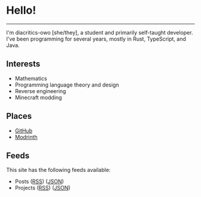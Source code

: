# Hello!

---

I'm diacritics-owo \[she/they], a student and primarily self-taught developer. I've been programming for several years, mostly in Rust, TypeScript, and Java.

## Interests

- Mathematics
- Programming language theory and design
- Reverse engineering
- Minecraft modding

## Places

- [GitHub](https://github.com/diacritics-owo)
- [Modrinth](https://modrinth.com/user/diacritics-owo)

## Feeds

This site has the following feeds available:

- Posts ([RSS](/posts.rss)) ([JSON](/posts.json))
- Projects ([RSS](/projects.rss)) ([JSON](/projects.json))

